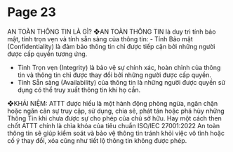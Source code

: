 # Page 23

 AN TOÀN THÔNG TIN LÀ GÌ? 
 ❖AN TOÀN THÔNG TIN là duy trì tính bảo mật, tính trọn vẹn và tính sẵn sàng của thông tin:  - Tính Bảo mật (Confidentiality) là đảm bảo thông tin chỉ được tiếp cận bởi những người được cấp quyền tương ứng. 

 - Tính Trọn vẹn (Integrity) là bảo vệ sự chính xác, hoàn chỉnh của thông tin và thông tin chỉ được thay đổi bởi những người được cấp quyền.
 - Tính Sẵn sàng (Availability) của thông tin là những người được quyền sử dụng có thể truy xuất thông  tin khi họ cần. 

 ❖KHÁI NIỆM:  ATTT được hiểu là một hành động phòng ngừa, ngăn chặn hoặc ngăn cản sự truy  cập, sử dụng, chia sẻ, phát tán hoặc phá hủy những Thông Tin khi chưa được sự cho phép của chủ sở hữu. Hay một cách then chốt ATTT chính là chìa khóa của tiêu chuẩn ISO/IEC 27001:2022 An toàn thông tin sẽ giúp kiểm soát và bảo vệ thông tin tránh khỏi việc vô tình hoặc cố ý thay đổi, xóa cũng như tiết lộ  thông tin không được phép. 

